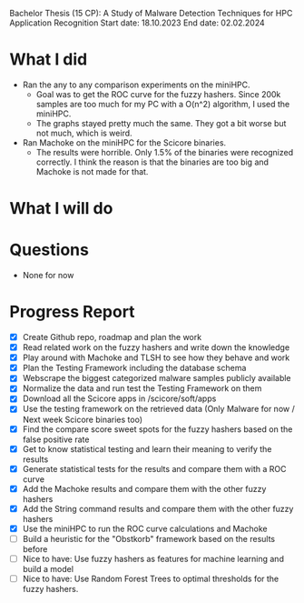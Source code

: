 Bachelor Thesis (15 CP): A Study of Malware Detection Techniques for HPC Application Recognition
Start date: 18.10.2023
End date: 02.02.2024

# What I did

- Ran the any to any comparison experiments on the miniHPC.
  - Goal was to get the ROC curve for the fuzzy hashers. Since 200k samples are too much for my PC with a O(n^2) algorithm, I used the miniHPC.
  - The graphs stayed pretty much the same. They got a bit worse but not much, which is weird.
- Ran Machoke on the miniHPC for the Scicore binaries.
  - The results were horrible. Only 1.5% of the binaries were recognized correctly. I think the reason is that the binaries are too big and Machoke is not made for that.

# What I will do


# Questions

- None for now

# Progress Report

- [x] Create Github repo, roadmap and plan the work
- [x] Read related work on the fuzzy hashers and write down the knowledge
- [x] Play around with Machoke and TLSH to see how they behave and work
- [x] Plan the Testing Framework including the database schema
- [x] Webscrape the biggest categorized malware samples publicly available
- [x] Normalize the data and run test the Testing Framework on them
- [x] Download all the Scicore apps in /scicore/soft/apps
- [x] Use the testing framework on the retrieved data (Only Malware for now / Next week Scicore binaries too)
- [x] Find the compare score sweet spots for the fuzzy hashers based on the false positive rate
- [x] Get to know statistical testing and learn their meaning to verify the results
- [x] Generate statistical tests for the results and compare them with a ROC curve
- [x] Add the Machoke results and compare them with the other fuzzy hashers
- [x] Add the String command results and compare them with the other fuzzy hashers
- [x] Use the miniHPC to run the ROC curve calculations and Machoke
- [ ] Build a heuristic for the "Obstkorb" framework based on the results before
- [ ] Nice to have: Use fuzzy hashers as features for machine learning and build a model
- [ ] Nice to have: Use Random Forest Trees to optimal thresholds for the fuzzy hashers.
